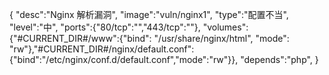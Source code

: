 {
    "desc":"Nginx 解析漏洞",
    "image":"vuln/nginx1",
    "type":"配置不当",
    "level":"中",
    "ports":{"80/tcp":"","443/tcp":""},
    "volumes":{"#CURRENT_DIR#/www":{"bind": "/usr/share/nginx/html", "mode": "rw"},"#CURRENT_DIR#/nginx/default.conf":{"bind":"/etc/nginx/conf.d/default.conf","mode":"rw"}},
    "depends":"php",
}
